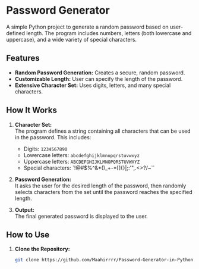 # Password Generator

A simple Python project to generate a random password based on user-defined length. The program includes numbers, letters (both lowercase and uppercase), and a wide variety of special characters.

## Features

- **Random Password Generation:** Creates a secure, random password.
- **Customizable Length:** User can specify the length of the password.
- **Extensive Character Set:** Uses digits, letters, and many special characters.

## How It Works

1. **Character Set:**  
   The program defines a string containing all characters that can be used in the password. This includes:
   - Digits: `1234567890`
   - Lowercase letters: `abcdefghijklmnopqrstuvwxyz`
   - Uppercase letters: `ABCDEFGHIJKLMNOPQRSTUVWXYZ`
   - Special characters: `!@#$%^&*()_+-=[]{}|;:'",.<>?/~\``

2. **Password Generation:**  
   It asks the user for the desired length of the password, then randomly selects characters from the set until the password reaches the specified length.

3. **Output:**  
   The final generated password is displayed to the user.

## How to Use

1. **Clone the Repository:**

   ```bash
   git clone https://github.com/Maahirrrr/Password-Generator-in-Python.git
